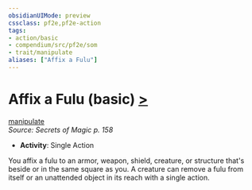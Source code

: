 ```yaml
---
obsidianUIMode: preview
cssclass: pf2e,pf2e-action
tags:
- action/basic
- compendium/src/pf2e/som
- trait/manipulate
aliases: ["Affix a Fulu"]
---
```

# Affix a Fulu (basic) [>](chapter-9-playing-the-game.md#Actions "Single Action")
[manipulate](manipulate.md "Manipulate General Trait")  
*Source: Secrets of Magic p. 158*  


- **Activity**: Single Action

You affix a fulu to an armor, weapon, shield, creature, or structure that's beside or in the same square as you. A creature can remove a fulu from itself or an unattended object in its reach with a single action.